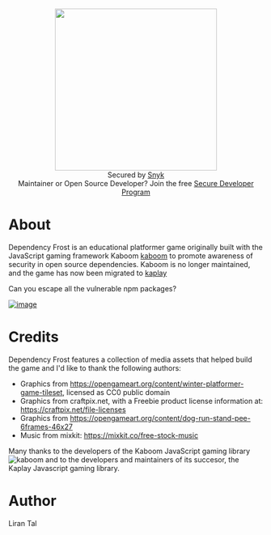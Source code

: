 
<p align="center">
	<br>
  <img width="320" src="https://github.com/snyk-labs/vulnvortex/raw/main/.github/badge_full.svg">
	<br>
	Secured by <a href="https://snyk.io/">Snyk</a>
  <br/>
  Maintainer or Open Source Developer? Join the free <a href="https://snyk.io/open-source/">Secure Developer Program</a>
</p>


# About

Dependency Frost is an educational platformer game originally built with the JavaScript gaming framework Kaboom [kaboom](https://kaboomjs.com) to promote awareness of security in open source dependencies. Kaboom is no longer maintained, and the game has now been migrated to [kaplay](https://kaplayjs.com/)

Can you escape all the vulnerable npm packages?

[![image](https://user-images.githubusercontent.com/316371/155991120-1d38635b-b2b6-4403-b0e7-e6b3ac416d81.png)](https://dependency-frost.lirantal.repl.co)

# Credits

Dependency Frost features a collection of media assets that helped build the game and I'd like to thank the following authors:

- Graphics from https://opengameart.org/content/winter-platformer-game-tileset, licensed as CC0 public domain
- Graphics from craftpix.net, with a Freebie product license information at: https://craftpix.net/file-licenses
- Graphics from https://opengameart.org/content/dog-run-stand-pee-6frames-46x27
- Music from mixkit: https://mixkit.co/free-stock-music

Many thanks to the developers of the Kaboom JavaScript gaming library ![kaboom](learn/kaboom.png) and to the developers and maintainers of its succesor, the Kaplay Javascript gaming library.

# Author

Liran Tal 
